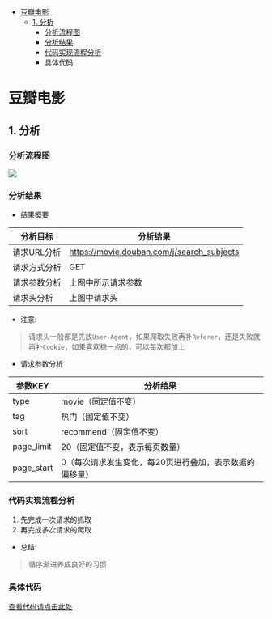 * [豆瓣电影](#豆瓣电影)
    * [1. 分析](#1-分析)
        * [分析流程图](#分析流程图)
        * [分析结果](#分析结果)
        * [代码实现流程分析](#代码实现流程分析)
        * [具体代码](#具体代码)

# 豆瓣电影

## 1. 分析

### 分析流程图

![](../images/豆瓣电影分析图.png)

### 分析结果

- 结果概要

 分析目标     | 分析结果                                        
----------|---------------------------------------------
 请求URL分析	 | 	https://movie.douban.com/j/search_subjects 
 请求方式分析   | GET                                         
 请求参数分析   | 上图中所示请求参数                                   
 请求头分析    | 上图中请求头                                      

- 注意:

> 请求头一般都是先放``User-Agent``，如果爬取失败再补``Referer``，还是失败就再补``Cookie``，如果喜欢稳一点的，可以每次都加上

- 请求参数分析

 参数KEY      | 分析结果                          
------------|-------------------------------
 type	      | 	movie（固定值不变）                 
 tag        | 热门（固定值不变）                     
 sort       | recommend（固定值不变）              
 page_limit | 20（固定值不变，表示每页数量）              
 page_start | 0（每次请求发生变化，每20页进行叠加，表示数据的偏移量） 

### 代码实现流程分析

1. 先完成一次请求的抓取
2. 再完成多次请求的爬取

- 总结:

> 循序渐进养成良好的习惯

### 具体代码

[查看代码请点击此处](https://github.com/CriseLYJ/Python-crawler-tutorial-starts-from-zero/blob/master/code_demo/douban.py)
 